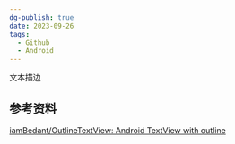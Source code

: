 ```yaml
---
dg-publish: true
date: 2023-09-26
tags:
  - Github
  - Android
---
```


文本描边

## 参考资料
[iamBedant/OutlineTextView: Android TextView with outline](https://github.com/iamBedant/OutlineTextView)
